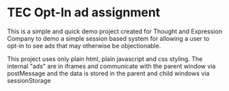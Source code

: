 # TEC Opt-In ad assignment

This is a simple and quick demo project created for Thought and Expression Company to demo a simple session based system for allowing a user to opt-in to see ads that may otherwise be objectionable.

This project uses only plain html, plain javascript and css styling. The internal "ads" are in iframes and communicate with the parent window via postMessage and the data is stored in the parent and child windows via sessionStorage
